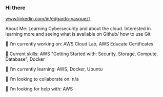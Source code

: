 ### Hi there 

www.linkedin.com/in/edgardo-vasquez1

About Me: Learning Cybersecurity and about the cloud. Interested in learning more and seeing what is available on Github/ how to use Git.


🌱 I’m currently working on: AWS Cloud Lab, AWS Educate Certificates

🌱 Current skills: AWS "Getting Started with: Security, Storage, Compute, Database", Docker

🌱 I’m currently learning: AWS, Docker, Ubuntu

🌱 I’m looking to collaborate on: n/a

🌱 I’m looking for help with: AWS



<!--
**yeeyee0/yeeyee0** is a ✨ _special_ ✨ repository because its `README.md` (this file) appears on your GitHub profile.

🌱 Ask me about: n/a

🌱 How to reach me: n/a


-->
